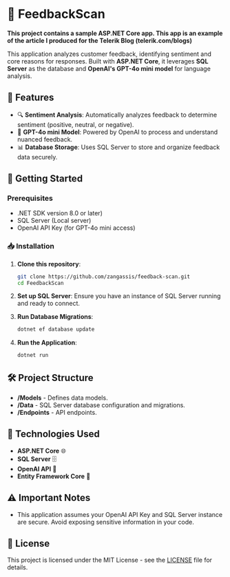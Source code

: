 # 📝 FeedbackScan

**This project contains a sample ASP.NET Core app. This app is an example of the article I produced for the Telerik Blog (telerik.com/blogs)**


This application analyzes customer feedback, identifying sentiment and core reasons for responses. Built with **ASP.NET Core**, it leverages **SQL Server** as the database and **OpenAI's GPT-4o mini model** for language analysis. 

## 🌟 Features

- 🔍 **Sentiment Analysis**: Automatically analyzes feedback to determine sentiment (positive, neutral, or negative).
- 🧠 **GPT-4o mini Model**: Powered by OpenAI to process and understand nuanced feedback.
- 📊 **Database Storage**: Uses SQL Server to store and organize feedback data securely.

## 🚀 Getting Started

### Prerequisites

- .NET SDK version 8.0 or later)
- SQL Server (Local server)
- OpenAI API Key (for GPT-4o mini access)

### 📥 Installation

1. **Clone this repository**:

   ```bash
   git clone https://github.com/zangassis/feedback-scan.git
   cd FeedbackScan
   ```

2. **Set up SQL Server**: Ensure you have an instance of SQL Server running and ready to connect.

3. **Run Database Migrations**:

   ```bash
   dotnet ef database update
   ```

4. **Run the Application**:

   ```bash
   dotnet run
   ```

## 🛠️ Project Structure

- **/Models** - Defines data models.
- **/Data** - SQL Server database configuration and migrations.
- **/Endpoints** - API endpoints.

## 🤖 Technologies Used

- **ASP.NET Core** 🌐
- **SQL Server** 🗄️
- **OpenAI API** 🧠
- **Entity Framework Core** 📄

## ⚠️ Important Notes

- This application assumes your OpenAI API Key and SQL Server instance are secure. Avoid exposing sensitive information in your code.

## 📜 License

This project is licensed under the MIT License - see the [LICENSE](LICENSE) file for details.
